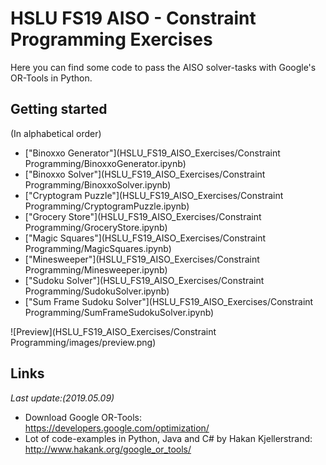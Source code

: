 # HSLU FS19 AISO - Constraint Programming Exercises  
Here you can find some code to pass the AISO solver-tasks with Google's OR-Tools in Python.

## Getting started
(In alphabetical order)
* ["Binoxxo Generator"](HSLU_FS19_AISO_Exercises/Constraint Programming/BinoxxoGenerator.ipynb)
* ["Binoxxo Solver"](HSLU_FS19_AISO_Exercises/Constraint Programming/BinoxxoSolver.ipynb)
* ["Cryptogram Puzzle"](HSLU_FS19_AISO_Exercises/Constraint Programming/CryptogramPuzzle.ipynb)
* ["Grocery Store"](HSLU_FS19_AISO_Exercises/Constraint Programming/GroceryStore.ipynb)
* ["Magic Squares"](HSLU_FS19_AISO_Exercises/Constraint Programming/MagicSquares.ipynb)
* ["Minesweeper"](HSLU_FS19_AISO_Exercises/Constraint Programming/Minesweeper.ipynb)
* ["Sudoku Solver"](HSLU_FS19_AISO_Exercises/Constraint Programming/SudokuSolver.ipynb)
* ["Sum Frame Sudoku Solver"](HSLU_FS19_AISO_Exercises/Constraint Programming/SumFrameSudokuSolver.ipynb)  

![Preview](HSLU_FS19_AISO_Exercises/Constraint Programming/images/preview.png)  

## Links
_Last update:(2019.05.09)_
* Download Google OR-Tools: https://developers.google.com/optimization/
* Lot of code-examples in Python, Java and C# by Hakan Kjellerstrand: http://www.hakank.org/google_or_tools/